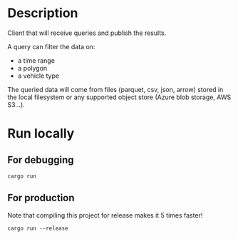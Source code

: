 # Description

Client that will receive queries and publish the results.

A query can filter the data on:
- a time range
- a polygon
- a vehicle type

The queried data will come from files (parquet, csv, json, arrow) stored in the local filesystem or
any supported object store (Azure blob storage, AWS S3...).

# Run locally

## For debugging

```shell
cargo run
```

## For production

Note that compiling this project for release makes it 5 times faster!

```shell
cargo run --release
```
